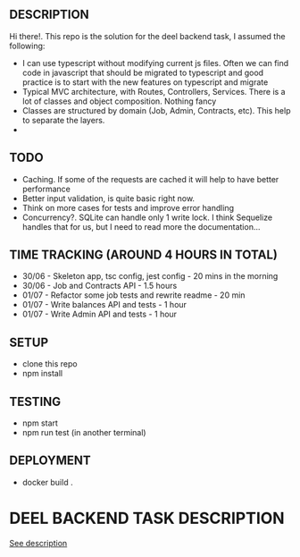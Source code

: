 ## DESCRIPTION

Hi there!. This repo is the solution for the deel backend task, I assumed the following:

- I can use typescript without modifying current js files. Often we can find code in javascript that should be migrated to typescript and good practice is to start with the new features on typescript and migrate
- Typical MVC architecture, with Routes, Controllers, Services. There is a lot of classes and object composition. Nothing fancy
- Classes are structured by domain (Job, Admin, Contracts, etc). This help to separate the layers.
- 

## TODO
- Caching. If some of the requests are cached it will help to have better performance
- Better input validation, is quite basic right now.
- Think on more cases for tests and improve error handling
- Concurrency?. SQLite can handle only 1 write lock. I think Sequelize handles that for us, but I need to read more the documentation... 


## TIME TRACKING (AROUND 4 HOURS IN TOTAL)

- 30/06 - Skeleton app, tsc config, jest config - 20 mins in the morning
- 30/06 - Job and Contracts API - 1.5 hours
- 01/07 - Refactor some job tests and rewrite readme - 20 min
- 01/07 - Write balances API and tests - 1 hour
- 01/07 - Write Admin API and tests - 1 hour
## SETUP

- clone this repo
- npm install

## TESTING

- npm start
- npm run test (in another terminal)

## DEPLOYMENT

- docker build .

# DEEL BACKEND TASK DESCRIPTION

[See description](TASK.md)
